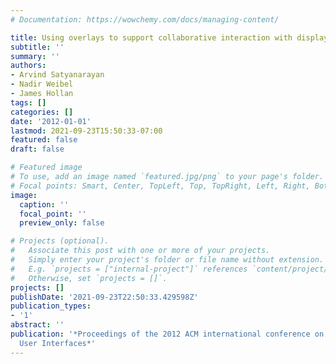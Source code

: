 ```yaml
---
# Documentation: https://wowchemy.com/docs/managing-content/

title: Using overlays to support collaborative interaction with display walls
subtitle: ''
summary: ''
authors:
- Arvind Satyanarayan
- Nadir Weibel
- James Hollan
tags: []
categories: []
date: '2012-01-01'
lastmod: 2021-09-23T15:50:33-07:00
featured: false
draft: false

# Featured image
# To use, add an image named `featured.jpg/png` to your page's folder.
# Focal points: Smart, Center, TopLeft, Top, TopRight, Left, Right, BottomLeft, Bottom, BottomRight.
image:
  caption: ''
  focal_point: ''
  preview_only: false

# Projects (optional).
#   Associate this post with one or more of your projects.
#   Simply enter your project's folder or file name without extension.
#   E.g. `projects = ["internal-project"]` references `content/project/deep-learning/index.md`.
#   Otherwise, set `projects = []`.
projects: []
publishDate: '2021-09-23T22:50:33.429598Z'
publication_types:
- '1'
abstract: ''
publication: '*Proceedings of the 2012 ACM international conference on Intelligent
  User Interfaces*'
---
```

